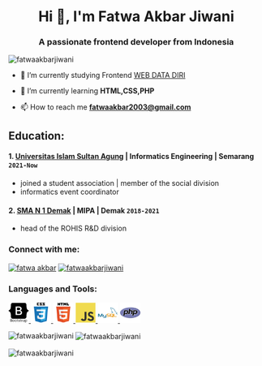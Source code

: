 <h1 align="center">Hi 👋, I'm Fatwa Akbar Jiwani</h1>
<h3 align="center">A passionate frontend developer from Indonesia</h3>

<p align="left"> <img src="https://komarev.com/ghpvc/?username=fatwaakbarjiwani&label=Profile%20views&color=0e75b6&style=flat" alt="fatwaakbarjiwani" /> </p>

- 🔭 I’m currently studying Frontend [WEB DATA DIRI](https://fatwaakbar.000webhostapp.com/index.php)

- 🌱 I’m currently learning **HTML,CSS,PHP**

- 📫 How to reach me **fatwaakbar2003@gmail.com**

## Education:

#### 1. [Universitas Islam Sultan Agung](https://unissula.ac.id/) | Informatics Engineering | Semarang `2021-Now`
   - joined a student association | member of the social division
   - informatics event coordinator
 #### 2. [SMA N 1 Demak](https://smanegeri1-demak.sch.id/) | MIPA | Demak `2018-2021`
   - head of the ROHIS R&D division

<h3 align="left">Connect with me:</h3>
<p align="left">
<a href="https://fb.com/fatwa akbar" target="blank"><img align="center" src="https://raw.githubusercontent.com/rahuldkjain/github-profile-readme-generator/master/src/images/icons/Social/facebook.svg" alt="fatwa akbar" height="30" width="40" /></a>
<a href="https://instagram.com/fatwaakbarjiwani" target="blank"><img align="center" src="https://raw.githubusercontent.com/rahuldkjain/github-profile-readme-generator/master/src/images/icons/Social/instagram.svg" alt="fatwaakbarjiwani" height="30" width="40" /></a>
</p>

<h3 align="left">Languages and Tools:</h3>
<p align="left"> <a href="https://getbootstrap.com" target="_blank" rel="noreferrer"> <img src="https://raw.githubusercontent.com/devicons/devicon/master/icons/bootstrap/bootstrap-plain-wordmark.svg" alt="bootstrap" width="40" height="40"/> </a> <a href="https://www.w3schools.com/css/" target="_blank" rel="noreferrer"> <img src="https://raw.githubusercontent.com/devicons/devicon/master/icons/css3/css3-original-wordmark.svg" alt="css3" width="40" height="40"/> </a> <a href="https://www.w3.org/html/" target="_blank" rel="noreferrer"> <img src="https://raw.githubusercontent.com/devicons/devicon/master/icons/html5/html5-original-wordmark.svg" alt="html5" width="40" height="40"/> </a> <a href="https://developer.mozilla.org/en-US/docs/Web/JavaScript" target="_blank" rel="noreferrer"> <img src="https://raw.githubusercontent.com/devicons/devicon/master/icons/javascript/javascript-original.svg" alt="javascript" width="40" height="40"/> </a> <a href="https://www.mysql.com/" target="_blank" rel="noreferrer"> <img src="https://raw.githubusercontent.com/devicons/devicon/master/icons/mysql/mysql-original-wordmark.svg" alt="mysql" width="40" height="40"/> </a> <a href="https://www.php.net" target="_blank" rel="noreferrer"> <img src="https://raw.githubusercontent.com/devicons/devicon/master/icons/php/php-original.svg" alt="php" width="40" height="40"/> </a> </p>

<p><img align="left" src="https://github-readme-stats.vercel.app/api/top-langs?username=fatwaakbarjiwani&show_icons=true&locale=en&layout=compact" alt="fatwaakbarjiwani" /></p>

<p>&nbsp;<img align="center" src="https://github-readme-stats.vercel.app/api?username=fatwaakbarjiwani&show_icons=true&locale=en" alt="fatwaakbarjiwani" /></p>

<p><img align="center" src="https://github-readme-streak-stats.herokuapp.com/?user=fatwaakbarjiwani&" alt="fatwaakbarjiwani" /></p>
